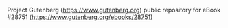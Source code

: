 Project Gutenberg (https://www.gutenberg.org) public repository for eBook #28751 (https://www.gutenberg.org/ebooks/28751)
